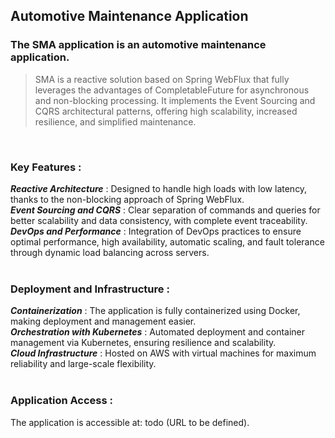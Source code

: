 ## Automotive Maintenance Application

### The SMA application is an automotive maintenance application.

> SMA is a reactive solution based on Spring WebFlux that fully leverages the advantages of CompletableFuture for asynchronous and non-blocking processing. It implements the Event Sourcing and CQRS architectural patterns, offering high scalability, increased resilience, and simplified maintenance.

<br>

### Key Features : 
**_Reactive Architecture_** : Designed to handle high loads with low latency, thanks to the non-blocking approach of Spring WebFlux.  
**_Event Sourcing and CQRS_** : Clear separation of commands and queries for better scalability and data consistency, with complete event traceability.  
**_DevOps and Performance_** : Integration of DevOps practices to ensure optimal performance, high availability, automatic scaling, and fault tolerance through dynamic load balancing across servers.  
<br>

### Deployment and Infrastructure :
**_Containerization_** : The application is fully containerized using Docker, making deployment and management easier.  
**_Orchestration with Kubernetes_** : Automated deployment and container management via Kubernetes, ensuring resilience and scalability.  
**_Cloud Infrastructure_** : Hosted on AWS with virtual machines for maximum reliability and large-scale flexibility. 
<br>
<br>
### Application Access :
The application is accessible at: todo (URL to be defined).
